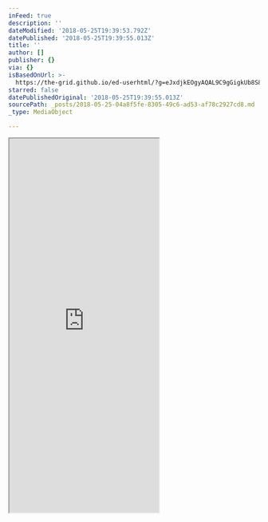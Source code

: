 ```yaml
---
inFeed: true
description: ''
dateModified: '2018-05-25T19:39:53.792Z'
datePublished: '2018-05-25T19:39:55.013Z'
title: ''
author: []
publisher: {}
via: {}
isBasedOnUrl: >-
  https://the-grid.github.io/ed-userhtml/?g=eJxdjkEOgyAQAL9C9gGigkUb8S8gSyGFYgBD0te3aW8eZy4zq7dZRSTNm-ok3FgPxKF_uCqBLRxIybsEV-tR7pS21rqzYEgpdnuKFKNGQ-088mFRs50GwbletOiZQGZHwfikZgPk19ApG8wSvoWG-umrCiE1e4ZQ9oz4IjG9r-rC20r_v9sHuTU-_w
starred: false
datePublishedOriginal: '2018-05-25T19:39:55.013Z'
sourcePath: _posts/2018-05-25-04a8f5fe-8305-49c6-ad53-af78c2927cd8.md
_type: MediaObject

---
```

<iframe src="https://the-grid.github.io/ed-userhtml/?g=eJxdjkEOgyAQAL9C9gGigkUb8S8gSyGFYgBD0te3aW8eZy4zq7dZRSTNm-ok3FgPxKF_uCqBLRxIybsEV-tR7pS21rqzYEgpdnuKFKNGQ-088mFRs50GwbletOiZQGZHwfikZgPk19ApG8wSvoWG-umrCiE1e4ZQ9oz4IjG9r-rC20r_v9sHuTU-_w" height="750" style=""></iframe>